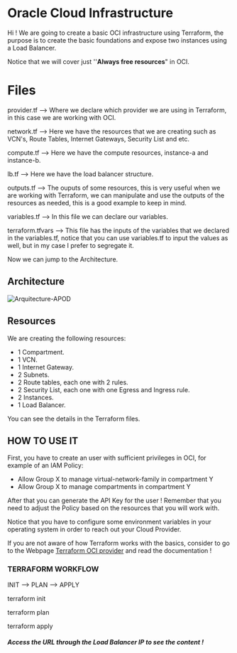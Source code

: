 # Oracle Cloud Infrastructure

Hi ! We are going to create a basic OCI infrastructure using Terraform, the purpose is to create the basic foundations and expose two instances using a Load Balancer.

Notice that we will cover just ''**Always free resources**" in OCI.


# Files

provider.tf --> Where we declare which provider we are using in Terraform, in this case we are working with OCI.

network.tf --> Here we have the resources that we are creating such as VCN's, Route Tables, Internet Gateways, Security List and etc.

compute.tf --> Here we have the compute resources, instance-a and instance-b.

lb.tf --> Here we have the load balancer structure.

outputs.tf --> The ouputs of some resources, this is very useful when we are working with Terraform, we can manipulate and use the outputs of the resources as needed, this is a good example to keep in mind.

variables.tf --> In this file we can declare our variables.

terraform.tfvars --> This file has the inputs of the variables that we declared in the variables.tf, notice that you can use variables.tf to input the values as well, but in my case I prefer to segregate it.

Now we can jump to the Architecture.


## Architecture

![Arquitecture-APOD](https://user-images.githubusercontent.com/86194197/235654401-ca8e978d-a1d6-474b-bd22-11e6c3c41ac1.jpg)

## Resources

We are creating the following resources:

- 1 Compartment.
- 1 VCN.
- 1 Internet Gateway.
- 2 Subnets.
- 2 Route tables, each one with 2 rules.
- 2 Security List, each one with one Egress and Ingress rule.
- 2 Instances.
- 1 Load Balancer.

You can see the details in the Terraform files.

## HOW TO USE IT

First, you have to create an user with sufficient privileges in OCI, for example of an IAM Policy: 

- Allow Group X to manage virtual-network-family in compartment Y
- Allow Group X to manage compartments in compartment Y

After that you can generate the API Key for the user ! Remember that you need to adjust the Policy based on the resources that you will work with.

Notice that you have to configure some environment variables in your operating system in order to reach out your Cloud Provider.

If you are not aware of how Terraform works with the basics, consider to go to the Webpage [Terraform OCI provider](https://registry.terraform.io/providers/oracle/oci/latest/docs) and read the documentation !

### TERRAFORM WORKFLOW

INIT --> PLAN --> APPLY

terraform init

terraform plan

terraform apply

##### Access the URL through the Load Balancer IP to see the content ! #####
